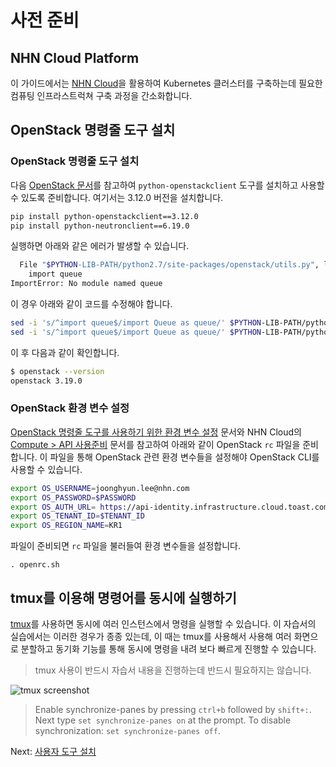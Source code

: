 # 사전 준비

## NHN Cloud Platform

이 가이드에서는 [NHN Cloud](www.toast.com)을 활용하여 Kubernetes 클러스터를 구축하는데 필요한 컴퓨팅 인프라스트럭쳐 구축 과정을 간소화합니다.

## OpenStack 명령줄 도구 설치

### OpenStack 명령줄 도구 설치

다음 [OpenStack 문서](https://docs.openstack.org/newton/user-guide/common/cli-install-openstack-command-line-clients.html)를 참고하여 `python-openstackclient` 도구를 설치하고 사용할 수 있도록 준비합니다. 여기서는 3.12.0 버전을 설치합니다.

```bash
pip install python-openstackclient==3.12.0
pip install python-neutronclient==6.19.0
```

실행하면 아래와 같은 에러가 발생할 수 있습니다.

```bash
  File "$PYTHON-LIB-PATH/python2.7/site-packages/openstack/utils.py", line 13, in <module>
    import queue
ImportError: No module named queue
```

이 경우 아래와 같이 코드를 수정해야 합니다.

```bash
sed -i 's/^import queue$/import Queue as queue/' $PYTHON-LIB-PATH/python2.7/site-packages/openstack/utils.py
sed -i 's/^import queue$/import Queue as queue/' $PYTHON-LIB-PATH/python2.7/site-packages/openstack/cloud/openstackcloud.py
```

이 후 다음과 같이 확인합니다.

```bash
$ openstack --version
openstack 3.19.0
```

### OpenStack 환경 변수 설정

[OpenStack 명령줄 도구를 사용하기 위한 환경 변수 설정](https://docs.openstack.org/newton/user-guide/common/cli-set-environment-variables-using-openstack-rc.html) 문서와 NHN Cloud의 [Compute > API 사용준비](https://docs.toast.com/ko/Compute/Compute/ko/identity-api/) 문서를 참고하여 아래와 같이 OpenStack `rc` 파일을 준비합니다. 이 파일을 통해 OpenStack 관련 환경 변수들을 설정해야 OpenStack CLI를 사용할 수 있습니다.

```bash
export OS_USERNAME=joonghyun.lee@nhn.com
export OS_PASSWORD=$PASSWORD
export OS_AUTH_URL=	https://api-identity.infrastructure.cloud.toast.com/v2.0
export OS_TENANT_ID=$TENANT_ID
export OS_REGION_NAME=KR1
```

파일이 준비되면 `rc` 파일을 불러들여 환경 변수들을 설정합니다.

```
. openrc.sh
```

## tmux를 이용해 명령어를 동시에 실행하기

[tmux](https://github.com/tmux/tmux/wiki)를 사용하면 동시에 여러 인스턴스에서 명령을 실행할 수 있습니다. 이 자습서의 실습에서는 이러한 경우가 종종 있는데, 이 때는 tmux를 사용해서 사용해 여러 화면으로 분할하고 동기화 기능를 통해 동시에 명령을 내려 보다 빠르게 진행할 수 있습니다.

> tmux 사용이 반드시 자습서 내용을 진행하는데 반드시 필요하지는 않습니다.

![tmux screenshot](images/tmux-screenshot.png)

> Enable synchronize-panes by pressing `ctrl+b` followed by `shift+:`. Next type `set synchronize-panes on` at the prompt. To disable synchronization: `set synchronize-panes off`.

Next: [사용자 도구 설치](02-client-tools.md)
